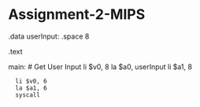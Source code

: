 # Assignment-2-MIPS
.data
    userInput: .space 8
  
.text
  
main:
     # Get User Input
     li $v0, 8 
     la $a0, userInput 
     li $a1, 8
      
      li $v0, 6
      la $a1, 6
      syscall

